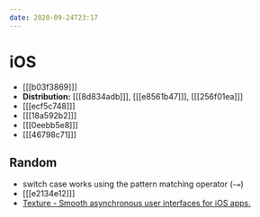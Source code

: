 ```yaml
---
date: 2020-09-24T23:17
---
```


# iOS

- [[[b03f3869]]]
- **Distribution:** [[[8d834adb]]], [[[e8561b47]]], [[[256f01ea]]]
- [[[ecf5c748]]]
- [[[18a592b2]]]
- [[[0eebb5e8]]]
- [[[46798c71]]]

## Random

- switch case works using the pattern matching operator (`~=`)
- [[[e2134e12]]]
- [Texture - Smooth asynchronous user interfaces for iOS apps.](https://github.com/texturegroup/texture)
